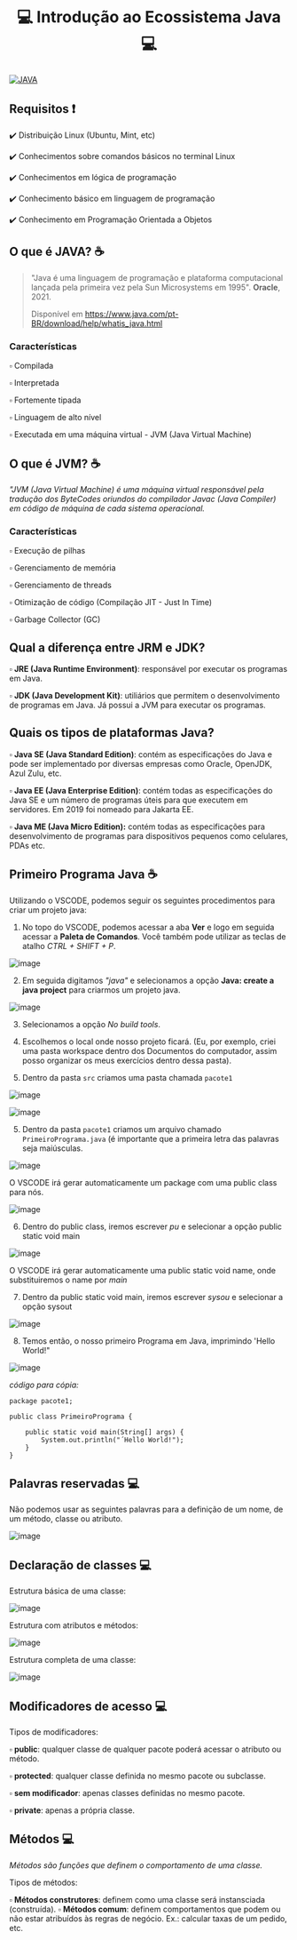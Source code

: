 # <p align="center"> 💻 Introdução ao Ecossistema Java 💻
[![JAVA](https://img.shields.io/badge/Java-ED8B00?style=for-the-badge&logo=java&logoColor=white)](#)

## Requisitos ❗
✔️ Distribuição Linux (Ubuntu, Mint, etc)
  
✔️ Conhecimentos sobre comandos básicos no terminal Linux
  
✔️ Conhecimentos em lógica de programação
  
✔️ Conhecimento básico em linguagem de programação
  
✔️ Conhecimento em Programação Orientada a Objetos
  
## O que é JAVA? ☕
> "Java é uma linguagem de programação e plataforma computacional lançada pela primeira vez pela Sun Microsystems em 1995". **Oracle**, 2021. 
> 
> Disponível em <https://www.java.com/pt-BR/download/help/whatis_java.html>

### Características
▫️ Compilada
  
▫️ Interpretada
  
▫️ Fortemente tipada
  
▫️ Linguagem de alto nível
  
▫ Executada em uma máquina virtual - JVM (Java Virtual Machine)
  
## O que é JVM? ☕
  *"JVM (Java Virtual Machine) é uma máquina virtual responsável pela tradução dos ByteCodes oriundos do compilador Javac (Java Compiler) em código de máquina de cada sistema operacional.*
  
### Características
▫️ Execução de pilhas
  
▫️ Gerenciamento de memória
  
▫️ Gerenciamento de threads
  
▫️ Otimização de código (Compilação JIT - Just In Time)
  
▫️ Garbage Collector (GC)

## Qual a diferença entre JRM e JDK?
▫️ **JRE (Java Runtime Environment)**: responsável por executar os programas em Java.
  
▫️ **JDK (Java Development Kit)**: utiliários que permitem o desenvolvimento de programas em Java. Já possui a JVM para executar os programas.

## Quais os tipos de plataformas Java?
▫️ **Java SE (Java Standard Edition)**: contém as especificações do Java e pode ser implementado por diversas empresas como Oracle, OpenJDK, Azul Zulu, etc.
  
▫️ **Java EE (Java Enterprise Edition)**: contém todas as especificações do Java SE e um número de programas úteis para que executem em servidores. Em 2019 foi nomeado para Jakarta EE.
  
▫️ **Java ME (Java Micro Edition):** contém todas as especificações para desenvolvimento de programas para dispositivos pequenos como celulares, PDAs etc.

## Primeiro Programa Java ☕
Utilizando o VSCODE, podemos seguir os seguintes procedimentos para criar um projeto java:
  
1. No topo do VSCODE, podemos acessar a aba **Ver** e logo em seguida acessar a **Paleta de Comandos**. Você também pode utilizar as teclas de atalho *CTRL + SHIFT + P*.
  
![image](https://user-images.githubusercontent.com/81873935/140566466-6194d17e-59e6-4d5b-89a2-5f396c2a0fba.png)

2. Em seguida digitamos *"java"* e selecionamos a opção **Java: create a java project** para criarmos um projeto java.
  
![image](https://user-images.githubusercontent.com/81873935/140566677-f0191632-a556-45d1-9d4c-8faae21f7554.png)

3. Selecionamos a opção *No build tools*.
  
4. Escolhemos o local onde nosso projeto ficará. (Eu, por exemplo, criei uma pasta workspace dentro dos Documentos do computador, assim posso organizar os meus exercícios dentro dessa pasta).

5. Dentro da pasta `src` criamos uma pasta chamada `pacote1`

![image](https://user-images.githubusercontent.com/81873935/140567667-37307ba7-535c-4118-8740-20a98bcc25f7.png)

![image](https://user-images.githubusercontent.com/81873935/140567753-0467067a-540b-4f0a-9933-dd382cffbb3c.png)

5. Dentro da pasta `pacote1` criamos um arquivo chamado `PrimeiroPrograma.java` (é importante que a primeira letra das palavras seja maiúsculas.
  
![image](https://user-images.githubusercontent.com/81873935/140567843-82f0c472-135b-4623-94ad-c341a0ca8342.png)

O VSCODE irá gerar automaticamente um package com uma public class para nós.
  
  ![image](https://user-images.githubusercontent.com/81873935/140567912-10875294-c0c4-4092-a2b9-d7baeeda9f7e.png)

6. Dentro do public class, iremos escrever *pu* e selecionar a opção public static void main
  
  ![image](https://user-images.githubusercontent.com/81873935/140568266-4ccffa2a-24cf-4d29-837c-cfe7ff5ac67d.png)

O VSCODE irá gerar automaticamente uma public static void name, onde substituiremos o name por *main*
  
7. Dentro da public static void main, iremos escrever *sysou* e selecionar a opção sysout
  
  ![image](https://user-images.githubusercontent.com/81873935/140568577-da795086-45c3-4ec4-88f3-3b90ffe2f473.png)

8. Temos então, o nosso primeiro Programa em Java, imprimindo 'Hello World!"
  
![image](https://user-images.githubusercontent.com/81873935/140569274-522f1e0b-faf9-447c-81f0-e10247f90c7a.png)


*código para cópia:*
```
package pacote1;
  
public class PrimeiroPrograma {

    public static void main(String[] args) {
        System.out.println("´Hello World!");
    }
}
```

## Palavras reservadas 💻
  Não podemos usar as seguintes palavras para a definição de um nome, de um método, classe ou atributo.
  
![image](https://user-images.githubusercontent.com/81873935/140569641-94671bad-0797-4ca8-980c-8ada2ec5a352.png)

## Declaração de classes 💻

Estrutura básica de uma classe:
  
![image](https://user-images.githubusercontent.com/81873935/140570419-381bacbc-33fb-40a8-b1fe-47d54393c9b6.png)
  
Estrutura com atributos e métodos:
  
![image](https://user-images.githubusercontent.com/81873935/140570499-69754726-e7f0-4b25-b102-6e42c19ef15e.png)
  
Estrutura completa de uma classe:

  ![image](https://user-images.githubusercontent.com/81873935/140570592-3be091f0-3085-40e6-8183-d0e85d61ac60.png)
  
## Modificadores de acesso 💻
  Tipos de modificadores:
  
  ▫️ **public**: qualquer classe de qualquer pacote poderá acessar o atributo ou método.
  
  ▫️ **protected**: qualquer classe definida no mesmo pacote ou subclasse.
  
  ▫️ **sem modificador**: apenas classes definidas no mesmo pacote.
  
  ▫️ **private**: apenas a própria classe.

## Métodos 💻
  *Métodos são funções que definem o comportamento de uma classe.*
  
  Tipos de métodos:
  
  ▫️ **Métodos construtores**: definem como uma classe será instansciada (construída).
  ▫️ **Métodos comum**: definem comportamentos que podem ou não estar atribuídos às regras de negócio. Ex.: calcular taxas de um pedido, etc.

